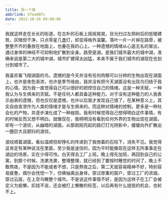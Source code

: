 ```yaml
---
title: 另一个我
abbrlink: 57ea00fc
date: 2022-10-26 09:00:00
---
```


我就这样走在长长的街道，在古朴的石板上摇摇晃晃，目光扫过左侧树后的低矮建筑，灰暗但干净，只点零星几盏灯，却显得格外温馨。落叶一片一片掉在路旁，被整整齐齐的叠放在地面上，也叠在我的心上。一种遗憾的情绪从心底无名的冒出，通过身体的神经不可抑制地扩散到全身。路旁是湖，是我们城市最大的城中湖，准确来说是第二大的城中湖，城市扩建得太凶猛，本来不属于我们城市的湖现在也划分到城市了。

我喜欢看飞翔湖面的鸟，遗憾的是今天并没有任何肉眼可以分辨的生物出现在湖面上。也许是夜色渐浓，也许是季节缘由，我并没有把今天湖面没有出现鸟归结于我的心情。因为我一直觉得自己可以很好的把控住自己的情绪。这是一种天赋，一种我认为与生俱来的天赋。不是任何人都具备这种能力。对于没有这种能力的人我表示由衷的遗憾，但也仅仅是遗憾，也许以后我才发现自己错了，在某种意义上，其实自由宣泄作为人类的情绪才是与生俱来的。而这种对情绪的控制，更多是一种社会化的产物，并逐步演化成了一种枷锁。我有时候觉得自己想得明白这件事情，有的时候反而又想不明白。就像现在，我明明没有看到任何外界的生物出现在湖面，却有一个波纹，从幽暗的湖面，从那刚刚亮起的路灯灯光阴影中，缓缓向外扩散出一圈巨大且颤抖的波纹。

波纹顺着湖面，看似温顺但却挣扎的传递到了我倚着的石柱下，消失不见。我觉得这肯定有某种说法在里面，至少我是迷信的，因为平时能像现在这样无所事事走在湖边的场景，实在少得可怜。白天得去工厂上班。晚上得先加班，再回到自己的公寓，到那个时候，洗漱洗漱，整理整理，就已经到了要按时睡觉的时间了，晚上不敢熬夜，不是因为不能或者不想，只是熬夜之后，第二天就容易精神不好，特别容易疲惫，偶尔会恍惚一下，仿佛抽离出身体，穿过厚重的窗户，穿过工厂的浓烟，穿过云层，在上空鸟瞰整个城市。不是说这件事情不好，是因为这样子在工厂会被定义为偷懒，扣钱不说，还会被打上懒散的标签，以后再有什么提拔的机会，也轮不上。

